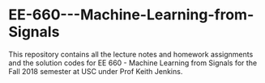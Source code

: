 # EE-660---Machine-Learning-from-Signals
This repository contains all the lecture notes and homework assignments and the solution codes for EE 660 - Machine Learning from Signals for the Fall 2018 semester at USC under Prof Keith Jenkins.
